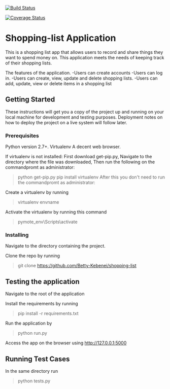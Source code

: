 
[![Build Status](https://travis-ci.org/Betty-Kebenei/shopping-list.svg?branch=master)](https://travis-ci.org/Betty-Kebenei/shopping-list)

[![Coverage Status](https://coveralls.io/repos/github/Betty-Kebenei/shopping-list/badge.svg?branch=master)](https://coveralls.io/github/Betty-Kebenei/shopping-list?branch=master)

# Shopping-list Application

This is a shopping list app that allows users to record and share things they want to spend money on. 
This application meets the needs of keeping track of their shopping lists.

The features of the application.
  -Users can create accounts 
  -Users can log in. 
  -Users can create, view, update and delete shopping lists. 
  -Users can add, update, view or delete items in a shopping list
  
## Getting Started
These instructions will get you a copy of the project up and running on your local machine for development and testing purposes. 
Deployment notes on how to deploy the project on a live system will follow later.

### Prerequisites

Python version 2.7+.
Virtualenv
A decent web browser.

If virtualenv is not installed:
First download get-pip.py, 
Navigate to the directory where the file was downloaded,
Then run the following on the commandpromt as administrator:

  >python get-pip.py
  >pip install virtualenv
After this you don't need to run the commandpromt as administrator:

Create a virtualenv by running

  >virtualenv envname

Activate the virtualenv by running this command
  >pymote_env\Scripts\activate

### Installing
Navigate to the directory containing the project.

Clone the repo by running  

  >git clone https://github.com/Betty-Kebenei/shopping-list 

## Testing the application
Navigate to the root of the application

Install the requirements by running

  >pip install -r requirements.txt

Run the application by

  >python run.py

Access the app on the browser using http://127.0.0.1:5000

## Running Test Cases
In the same directory run 

  >python tests.py